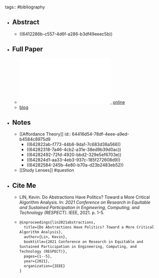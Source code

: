 tags:: #bibliography

- ## Abstract
	- ((6412286b-c557-4d6f-a286-b3df49eeec5b))
- ## Full Paper
	- ![local copy](../assets/do-abstractions-have-politics_1678908997336_0.pdf), [online](https://arxiv.org/pdf/2101.00786.pdf)
	- [blog](https://kevinl.info/do-abstractions-have-politics/)
- ## Notes
	- [[Affordance Theory]] 
	  id:: 64416d54-78df-4eee-a9ed-b4584c8975d9
		- ((642822ab-f773-44b8-9da1-7c683d38a566))
		- ((64282318-7a46-4cb2-a31e-38ed9b39d0ac))
		- ((64282492-72fd-4920-bbd2-329e5ef6703e))
		- ((642824d1-aa33-4eb3-937c-185f272608d9))
		- ((64282584-245b-4e80-b70a-d23b2483eb52))
	- [[Study Lenses]] #question
- ## Cite Me
	- LIN, Kevin. Do Abstractions Have Politics? Toward a More Critical Algorithm Analysis. In: *2021 Conference on Research in Equitable and Sustained Participation in Engineering, Computing, and Technology (RESPECT)*. IEEE, 2021. p. 1-5.
	- ```
	  @inproceedings{lin2021abstractions,
	    title={Do Abstractions Have Politics? Toward a More Critical Algorithm Analysis},
	    author={Lin, Kevin},
	    booktitle={2021 Conference on Research in Equitable and Sustained Participation in Engineering, Computing, and Technology (RESPECT)},
	    pages={1--5},
	    year={2021},
	    organization={IEEE}
	  }
	  ```